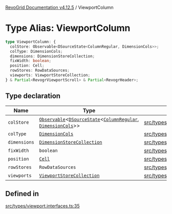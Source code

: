 [RevoGrid Documentation v4.12.5](README.md) / ViewportColumn

# Type Alias: ViewportColumn

```ts
type ViewportColumn: {
  colStore: Observable<DSourceState<ColumnRegular, DimensionCols>>;
  colType: DimensionCols;
  dimensions: DimensionStoreCollection;
  fixWidth: boolean;
  position: Cell;
  rowStores: RowDataSources;
  viewports: ViewportStoreCollection;
} & Partial<RevogrViewportScroll> & Partial<RevogrHeader>;
```

## Type declaration

| Name | Type | Defined in |
| ------ | ------ | ------ |
| `colStore` | [`Observable`](TypeAlias.Observable.md)\<[`DSourceState`](TypeAlias.DSourceState.md)\<[`ColumnRegular`](Interface.ColumnRegular.md), [`DimensionCols`](TypeAlias.DimensionCols.md)\>\> | [src/types/viewport.interfaces.ts:45](https://github.com/revolist/revogrid/blob/c0c7fff7e44e26499aba20df7b49da7b6c71eb68/src/types/viewport.interfaces.ts#L45) |
| `colType` | [`DimensionCols`](TypeAlias.DimensionCols.md) | [src/types/viewport.interfaces.ts:36](https://github.com/revolist/revogrid/blob/c0c7fff7e44e26499aba20df7b49da7b6c71eb68/src/types/viewport.interfaces.ts#L36) |
| `dimensions` | [`DimensionStoreCollection`](TypeAlias.DimensionStoreCollection.md) | [src/types/viewport.interfaces.ts:42](https://github.com/revolist/revogrid/blob/c0c7fff7e44e26499aba20df7b49da7b6c71eb68/src/types/viewport.interfaces.ts#L42) |
| `fixWidth` | `boolean` | [src/types/viewport.interfaces.ts:39](https://github.com/revolist/revogrid/blob/c0c7fff7e44e26499aba20df7b49da7b6c71eb68/src/types/viewport.interfaces.ts#L39) |
| `position` | [`Cell`](Interface.Cell.md) | [src/types/viewport.interfaces.ts:37](https://github.com/revolist/revogrid/blob/c0c7fff7e44e26499aba20df7b49da7b6c71eb68/src/types/viewport.interfaces.ts#L37) |
| `rowStores` | `RowDataSources` | [src/types/viewport.interfaces.ts:44](https://github.com/revolist/revogrid/blob/c0c7fff7e44e26499aba20df7b49da7b6c71eb68/src/types/viewport.interfaces.ts#L44) |
| `viewports` | [`ViewportStoreCollection`](TypeAlias.ViewportStoreCollection.md) | [src/types/viewport.interfaces.ts:41](https://github.com/revolist/revogrid/blob/c0c7fff7e44e26499aba20df7b49da7b6c71eb68/src/types/viewport.interfaces.ts#L41) |

## Defined in

[src/types/viewport.interfaces.ts:35](https://github.com/revolist/revogrid/blob/c0c7fff7e44e26499aba20df7b49da7b6c71eb68/src/types/viewport.interfaces.ts#L35)
